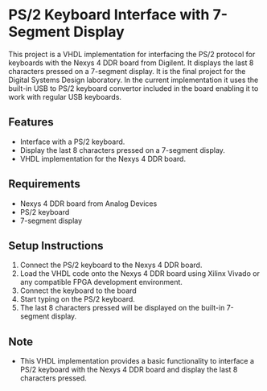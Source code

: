# PS/2 Keyboard Interface with 7-Segment Display

This project is a VHDL implementation for interfacing the PS/2 protocol for keyboards with the Nexys 4 DDR board from Digilent. It displays the last 8 characters pressed on a 7-segment display.
It is the final project for the Digital Systems Design laboratory.
In the current implementation it uses the built-in USB to PS/2 keyboard convertor included in the board enabling it to work with regular USB keyboards.

## Features

- Interface with a PS/2 keyboard.
- Display the last 8 characters pressed on a 7-segment display.
- VHDL implementation for the Nexys 4 DDR board.

## Requirements

- Nexys 4 DDR board from Analog Devices
- PS/2 keyboard
- 7-segment display

## Setup Instructions

1. Connect the PS/2 keyboard to the Nexys 4 DDR board.
2. Load the VHDL code onto the Nexys 4 DDR board using Xilinx Vivado or any compatible FPGA development environment.
3. Connect the keyboard to the board
5. Start typing on the PS/2 keyboard.
6. The last 8 characters pressed will be displayed on the built-in 7-segment display.


## Note

- This VHDL implementation provides a basic functionality to interface a PS/2 keyboard with the Nexys 4 DDR board and display the last 8 characters pressed.



